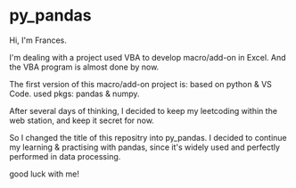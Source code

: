 # py_pandas
Hi, I'm Frances.

I'm dealing with a project used VBA to develop macro/add-on in Excel.
And the VBA program is almost done by now.

The first version of this macro/add-on project is:
  based on python & VS Code.
  used pkgs: pandas & numpy.

After several days of thinking, 
I decided to keep my leetcoding within the web station, and keep it secret for now.

So I changed the title of this repositry into py_pandas.
I decided to continue my learning & practising with pandas, since it's widely used and perfectly performed in data processing.

good luck with me!
